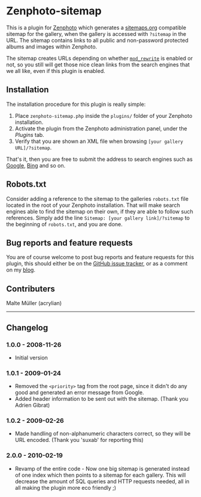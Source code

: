 Zenphoto-sitemap
================
This is a plugin for [Zenphoto][1] which generates a [sitemaps.org][2]
compatible sitemap for the gallery, when the gallery is accessed with `?sitemap`
in the URL. The sitemap contains links to all public and non-password protected
albums and images within Zenphoto.

The sitemap creates URLs depending on whether [`mod_rewrite`][3] is enabled or
not, so you still will get those nice clean links from the search engines that
we all like, even if this plugin is enabled.


Installation
------------
The installation procedure for this plugin is really simple:

1.  Place `zenphoto-sitemap.php` inside the `plugins/` folder of your Zenphoto
    installation.
2.  Activate the plugin from the Zenphoto administration panel, under the
    *Plugins* tab.
3.  Verify that you are shown an XML file when browsing
    `[your gallery URL]/?sitemap`.

That's it, then you are free to submit the address to search engines such as
[Google][4], [Bing][5] and so on.


Robots.txt
----------
Consider adding a reference to the sitemap to the galleries `robots.txt` file
located in the root of your Zenphoto installation. That will make search engines
able to find the sitemap on their own, if they are able to follow such
references.
Simply add the line `Sitemap: [your gallery link]/?sitemap` to the beginning of
`robots.txt`, and you are done.


Bug reports and feature requests
--------------------------------
You are of course welcome to post bug reports and feature requests for this
plugin, this should either be on the [GitHub issue tracker][6], or as a comment
on my [blog][7].


Contributers
------------
Malte Müller (acrylian)


- - - - - - - - - - - - - - - - - - - - - - - - - - - - - - - - - - - - - - - -


Changelog
---------

### 1.0.0 - 2008-11-26 ###
* Initial version

### 1.0.1 - 2009-01-24 ###
* Removed the `<priority>` tag from the root page, since it didn't do any good
  and generated an error message from Google.
* Added header information to be sent out with the sitemap. (Thank you Adrien
  Gibrat)

### 1.0.2 - 2009-02-26 ###
* Made handling of non-alphanumeric characters correct, so they will be URL
  encoded. (Thank you 'suxab' for reporting this)

### 2.0.0 - 2010-02-19 ###
* Revamp of the entire code - Now one big sitemap is generated instead of one
  index which then points to a sitemap for each gallery. This will decrease the
  amount of SQL queries and HTTP requests needed, all in all making the plugin
  more eco friendly ;)


[1]: http://www.zenphoto.org/
[2]: http://sitemaps.org/
[3]: http://en.wikipedia.org/wiki/Rewrite_engine
[4]: http://www.google.com/support/webmasters/bin/answer.py?hl=en&answer=34609
[5]: http://www.bing.com/toolbox/posts/archive/2009/10/09/submit-a-sitemap-to-bing.aspx
[6]: http://github.com/Tenzer/zenphoto-sitemap/issues
[7]: http://tenzer.dk/
